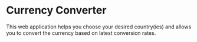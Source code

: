 # Currency Converter

This web application helps you choose your desired country(ies) and allows you to convert the currency based on latest conversion rates.

